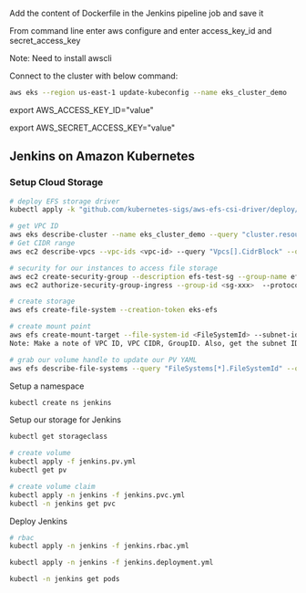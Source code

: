 Add the content of Dockerfile in the Jenkins pipeline job and save it

From command line enter aws configure and enter access_key_id and secret_access_key

Note: Need to install awscli

Connect to the cluster with below command: 
```sh
aws eks --region us-east-1 update-kubeconfig --name eks_cluster_demo
```

export AWS_ACCESS_KEY_ID="value"

export AWS_SECRET_ACCESS_KEY="value"


## Jenkins on Amazon Kubernetes

### Setup Cloud Storage

```sh
# deploy EFS storage driver
kubectl apply -k "github.com/kubernetes-sigs/aws-efs-csi-driver/deploy/kubernetes/overlays/stable/?ref=master"

# get VPC ID
aws eks describe-cluster --name eks_cluster_demo --query "cluster.resourcesVpcConfig.vpcId" --output text
# Get CIDR range
aws ec2 describe-vpcs --vpc-ids <vpc-id> --query "Vpcs[].CidrBlock" --output text

# security for our instances to access file storage
aws ec2 create-security-group --description efs-test-sg --group-name efs-sg --vpc-id <VPC_ID>
aws ec2 authorize-security-group-ingress --group-id <sg-xxx>  --protocol tcp --port 2049 --cidr <VPC_CIDR>

# create storage
aws efs create-file-system --creation-token eks-efs

# create mount point 
aws efs create-mount-target --file-system-id <FileSystemId> --subnet-id <SubnetID> --security-group <GroupID>
Note: Make a note of VPC ID, VPC CIDR, GroupID. Also, get the subnet ID from the console

# grab our volume handle to update our PV YAML
aws efs describe-file-systems --query "FileSystems[*].FileSystemId" --output text
```

Setup a namespace

```sh
kubectl create ns jenkins
```

Setup our storage for Jenkins

```sh
kubectl get storageclass

# create volume
kubectl apply -f jenkins.pv.yml 
kubectl get pv

# create volume claim
kubectl apply -n jenkins -f jenkins.pvc.yml
kubectl -n jenkins get pvc
```

Deploy Jenkins

```sh
# rbac
kubectl apply -n jenkins -f jenkins.rbac.yml 

kubectl apply -n jenkins -f jenkins.deployment.yml

kubectl -n jenkins get pods
```
